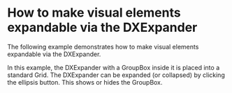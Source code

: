 # How to make visual elements expandable via the DXExpander


<p>The following example demonstrates how to make visual elements expandable via the DXExpander.</p><p>In this example, the DXExpander with a GroupBox inside it is placed into a standard Grid. The DXExpander can be expanded (or collapsed) by clicking the ellipsis button. This shows or hides the GroupBox.</p>

<br/>


